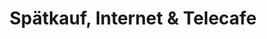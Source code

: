 ---
title: "Spätkauf, Internet & Telecafe"
url: /berlin/spaetkauf-internet-und-telecafe/
shop: Lebensmittel
---